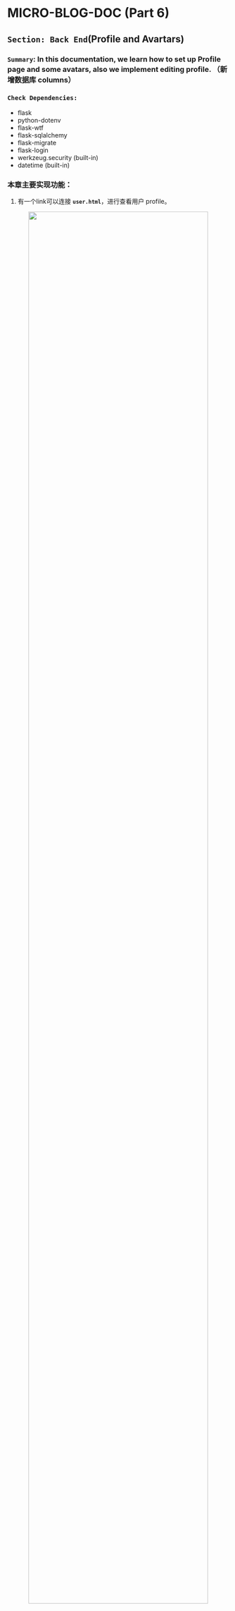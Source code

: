# MICRO-BLOG-DOC (Part 6)

## `Section: Back End`(Profile and Avartars)

### `Summary`: In this documentation, we learn how to set up Profile page and some avatars, also we implement editing profile. （新增数据库 columns）

### `Check Dependencies:`

- flask 
- python-dotenv
- flask-wtf
- flask-sqlalchemy
- flask-migrate
- flask-login
- werkzeug.security (built-in)
- datetime (built-in)

### 本章主要实现功能：
1. 有一个link可以连接 __`user.html`__，进行查看用户 profile。

<p align="center">
<img src="../assets/p119.png" width=90%>
</p>

2. 有一个link可以进入 __`edit_profile.html`__ 并进行填表动作。

<p align="center">
<img src="../assets/p120.png" width=90%>
</p>

3. 本章的重点在于如何理清各个变量在不同文件之间的传输过程。


### 本章使用的外部函数：

#### `hashlib:`
```diff
+ md5
```

#### `wtfforms:`
```diff
+ TextAreaField
```
#### `wtforms.validators:`
```diff
+ Length
```


### `Brief Contents & codes position`
- 6.1 Create a user html template (profile page). 
    - __`(*6.1)Location: ./app/templates/user.html`__
- 6.2 Create a sub-template (for indivitual post) 
    - __`(*6.2)Location: ./app/templates/_post.html`__

- 6.3 Add a new link in base.html to connect user.html (profile page). 
    - __`(*6.3)Location: ./app/templates/base.html`__

- 6.4 Add new columns and method in User model. 
    - __`(*6.4)Location: ./app/model.py`__

- 6.5 Generate a database migration.

-----------------------------------------------------------
- 6.6 Create a profile editing form class. 
    - __`(*6.5)Location: ./app/forms.py`__

- 6.7 Create a profile editing form corresponding html template. 
    - __`(*6.6)Location: ./app/templates/edit_profile.html`__

- 6.8 Create a profile editing form view function. 
    - __`(*6.7)Location: ./app/routes.py`__

### `Step1: Create a user html template.(profile page)`

##### `(*6.1)Location: ./app/templates/user.html`

```html
{% extends "base.html" %}

{% block content %}
    <table>
        <tr valign="top">
            <td><img src="{{ user.avatar(128) }}"></td>
            <td>
                <h1>User: {{ user.username }}</h1>
                {% if user.about_me %}<p>{{ user.about_me }}</p>{% endif %}
                {% if user.last_seen %}<p>Last seen on: {{ user.last_seen }}</p>{% endif %}
                {% if user == current_user %}
                <p><a href="{{ url_for('edit_profile') }}">Edit your profile</a></p>
                {% endif %}
            </td>
        </tr>
    </table>
    <hr>
    {% for post in posts %}
        {% include '_post.html' %}
    {% endfor %}
{% endblock %}
```

#### `Comment:`
1. avatar ，在这里它是一个定义在 User model 中的 method。__`avatar是 method 不是 attribute。`__
```html
<td><img src="{{ user.avatar(128) }}"></td>
```
2. Invoke sub-template，把 post 往下传送。
```html
{% for post in posts %}
    {% include '_post.html' %}
{% endfor %}
```
3. about_me & last seen 从User model中增加。
```html
{% if user.about_me %}<p>{{ user.about_me }}</p>{% endif %}
{% if user.last_seen %}<p>Last seen on: {{ user.last_seen }}</p>{% endif %}
```
4. A link to connect __`edit_profile.html`__， 它这里具体引用的不是一个 Link，而是一个 view function。
```html
{% if user == current_user %}
    <p><a href="{{ url_for('edit_profile') }}">Edit your profile</a></p>
{% endif %}
```

### `Step2: Create a sub-template (for indivitual post).`

##### `(*6.2)Location: ./app/templates/_post.html`

```html
<table>
    <tr valign="top">
        <td>
            <img src="{{ post.author.avatar(36) }}">
        </td>
        <td>{{ post.author.username }} says:
            <br>{{ post.body }}</td>
    </tr>
</table>
```

#### `Comment:`
1. sub-template
2. avatar，在这里它是一个定义在 User model 中的 method。
```html
<td>
    <img src="{{ post.author.avatar(36) }}">
</td>
```

### `Step3. Add a new link in base.html to connect user.html (profile page)`

##### `(*6.3)Location: ./app/templates/base.html`

```html
<html>

<head>
    {% if title %}
    <title>{{ title }} - microblog</title>
    {% else %}
    <title>microblog</title>
    {% endif %}
</head>

<body>
    <div>
      Microblog:
        <a href="{{ url_for('index') }}">Home</a>
      {% if current_user.is_anonymous %}
        <a href="{{ url_for('login') }}">Login</a>
      {% else %}
        <a href="{{ url_for('user', username=current_user.username) }}">Profile</a>
        <a href="{{ url_for('logout') }}">Logout</a>
      {% endif %}
    </div>
    <hr> 
    {% with messages = get_flashed_messages() %} 
    {% if messages %}
    <ul>
        {% for message in messages %}
        <li>{{ message }}</li>
        {% endfor %}
    </ul>
    {% endif %}
    {% endwith %} 
    {% block content %}{% endblock %}
</body>

</html>
```

#### `Comment:`
1. The only interesting change here is the url_for() call that is used to generate the link to the profile page. Since the user profile view function takes a dynamic argument, the url_for() function receives a value for it as a keyword argument. Since this is a link that points to the logged in's user profile, I can use Flask-Login's current_user to generate the correct URL.

```html
<a href="{{ url_for('user', username=current_user.username) }}">Profile</a>
```

2. 
```diff
+ url_for('user', username=current_user.username)
+ 其中user是指函数名字，是view function，username是将要传递的参数。
```

### `Step4 Add new columns and method in User model.`
##### `(*6.4)Location: ./app/models.py`

```py
from datetime import datetime
from app import db
from werkzeug.security import generate_password_hash, check_password_hash
from flask_login import UserMixin
from app import login
from hashlib import md5


class User(UserMixin, db.Model):
    id = db.Column(db.Integer, primary_key=True)
    username = db.Column(db.String(64), index=True, unique=True)
    email = db.Column(db.String(120), index=True, unique=True)
    password_hash = db.Column(db.String(128))
    posts = db.relationship('Post', backref='author', lazy='dynamic')
    about_me = db.Column(db.String(140))
    last_seen = db.Column(db.DateTime, default=datetime.utcnow)

    def __repr__(self):
        return '<User {}>'.format(self.username)
 
    def set_password(self, password):
        self.password_hash = generate_password_hash(password)

    def check_password(self, password):
        return check_password_hash(self.password_hash, password)
    
    def avatar(self, size):
        digest = md5(self.email.lower().encode('utf-8')).hexdigest()
        return 'https://www.gravatar.com/avatar/{}?d=identicon&s={}'.format(
            digest, size)


class Post(db.Model):
    id = db.Column(db.Integer, primary_key=True)
    body = db.Column(db.String(140))
    timestamp = db.Column(db.DateTime, index=True, default=datetime.utcnow)
    user_id = db.Column(db.Integer, db.ForeignKey('user.id'))

    def __repr__(self):
        return '<Post {}>'.format(self.body)


@login.user_loader
def load_user(id):
    return User.query.get(int(id))
```

#### `Comment:`
1. new method， 函数名 __`avatar`__
```py
from hashlib import md5
# ...
    def avatar(self, size):
        digest = md5(self.email.lower().encode('utf-8')).hexdigest()
        return 'https://www.gravatar.com/avatar/{}?d=identicon&s={}'.format(digest, size)
```
2. new columns, 增加两个新数据列，about_me 和 last_seen

```py
about_me = db.Column(db.String(140))
last_seen = db.Column(db.DateTime, default=datetime.utcnow)
```

3. 在本介绍中，一般都是先定义 __`model class (step 4)`__ 和 __`html template (step1)`__，接着有 __`form class (step 5)`__，最后通过 __`view function (step 8)`__ 将两者结合起来。

### `Step5 Generate a database migration.`

```bash
(venv) $ flask db migrate -m "Add new columns in user model"
(venv) $ flask db upgrade
```

#### `Comment:`
1. Every time the database is modified it is necessary to generate a database migration. In Chapter 4 I showed you how to set up the application to track database changes through migration scripts. Now I have two new fields that I want to add to the database, so the first step is to generate the migration script. 

2. I hope you realize how useful it is to work with a migration framework. Any users that were in the database are still there, the migration framework surgically applies the changes in the migration script without destroying any data.


### `Step6 Create a profile editing form class.`
##### `(*6.5)Location: ./app/forms.py`

```py
from flask_wtf import FlaskForm
from wtforms import StringField, PasswordField, BooleanField, SubmitField, TextAreaField
from wtforms.validators import ValidationError, DataRequired, Email, EqualTo, Length
from app.models import User


class LoginForm(FlaskForm):
    username = StringField('Username', validators=[DataRequired()])
    password = PasswordField('Password', validators=[DataRequired()])
    remember_me = BooleanField('Remember Me')
    submit = SubmitField('Sign In')


class RegistrationForm(FlaskForm):
    username = StringField('Username', validators=[DataRequired()])
    email = StringField('Email', validators=[DataRequired(), Email()])
    password = PasswordField('Password', validators=[DataRequired()])
    password2 = PasswordField(
        'Repeat Password', validators=[DataRequired(), EqualTo('password')])
    submit = SubmitField('Register')

    def validate_username(self, username):
        user = User.query.filter_by(username=username.data).first()
        if user is not None:
            raise ValidationError('Please use a different username.')

    def validate_email(self, email):
        user = User.query.filter_by(email=email.data).first()
        if user is not None:
            raise ValidationError('Please use a different email address.')


class EditProfileForm(FlaskForm):
    username = StringField('Username', validators=[DataRequired()])
    about_me = TextAreaField('About me', validators=[Length(min=0, max=140)])
    submit = SubmitField('Submit')
```

#### `Comment:`
1. import some tools to build __`EditProfileForm`__.
```py
from wtforms import TextAreaField
from wtforms.validators import Length
```
2. Create a new editing form class.
```py
class EditProfileForm(FlaskForm):
    username = StringField('Username', validators=[DataRequired()])
    about_me = TextAreaField('About me', validators=[Length(min=0, max=140)])
    submit = SubmitField('Submit')
```

### `Step7 Create a profile editing form html template.`
##### `(*6.6)Location: ./app/templates/edit_profile.html`

```html
{% extends "base.html" %}

{% block content %}
    <h1>Edit Profile</h1>
    <form action="" method="post">
        {{ form.hidden_tag() }}
        <p>
            {{ form.username.label }}<br>
            {{ form.username(size=32) }}<br>
            {% for error in form.username.errors %}
                <span style="color: red;">[{{ error }}]</span>
            {% endfor %}
        </p>
        <p>
            {{ form.about_me.label }}<br>
            {{ form.about_me(cols=50, rows=4) }}<br>
            {% for error in form.about_me.errors %}
                <span style="color: red;">[{{ error }}]</span>
            {% endfor %}
        </p>
        <p>{{ form.submit() }}</p>
    </form>
{% endblock %}
```

#### `Comment:`
1. 这里主要介绍的是如何建造表单模型。


### `Step8 Create a profile editing form view function.`
##### `(*6.7)Location: ./app/routes.py`

```py
from flask import render_template, flash, redirect, url_for
from app import app
from app import db
from app.forms import LoginForm, RegistrationForm
from flask_login import current_user, login_user, logout_user, login_required
from app.models import User
from flask import request
from werkzeug.urls import url_parse

from datetime import datetime
from app.forms import EditProfileForm


@app.before_request
def before_request():
    if current_user.is_authenticated:
        current_user.last_seen = datetime.utcnow()
        db.session.commit()


@app.route('/')
@app.route('/index')
@login_required
def index():
    posts = [
        {
            'author': {'username': 'John'},
            'body': 'Beautiful day in Portland!'
        },
        {
            'author': {'username': 'Susan'},
            'body': 'The Avengers movie was so cool!'
        }
    ]
    return render_template('index.html', title='Home', posts=posts)

@app.route('/user/<username>')
@login_required
def user(username):
    user = User.query.filter_by(username=username).first_or_404()
    posts = [
        {'author': user, 'body': 'Test post #1'},
        {'author': user, 'body': 'Test post #2'}
    ]
    return render_template('user.html', user=user, posts=posts)


@app.route('/login', methods=['GET', 'POST'])
def login():
    # current_user(variabel)
    if current_user.is_authenticated:
        return redirect(url_for('index'))
    form = LoginForm()
    if form.validate_on_submit():
        # User(model)
        user = User.query.filter_by(username=form.username.data).first()
        if user is None or not user.check_password(form.password.data):
            flash('Invalid username or password')
            return redirect(url_for('login'))
        # login_user(method)
        login_user(user, remember=form.remember_me.data)
        next_page = request.args.get('next')
        if not next_page or url_parse(next_page).netloc != '':
            next_page = url_for('index')
        return redirect(next_page)
    return render_template('login.html', title='Sign In', form=form)


@app.route('/logout')
def logout():
    logout_user()
    return redirect(url_for('index'))


@app.route('/register', methods=['GET', 'POST'])
def register():
    if current_user.is_authenticated:
        return redirect(url_for('index'))
    form = RegistrationForm()
    if form.validate_on_submit():
        user = User(username=form.username.data, email=form.email.data)
        user.set_password(form.password.data)
        db.session.add(user)
        db.session.commit()
        flash('Congratulations, you are now a registered user!')
        return redirect(url_for('login'))
    return render_template('register.html', title='Register', form=form)


@app.route('/edit_profile', methods=['GET', 'POST'])
@login_required
def edit_profile():
    form = EditProfileForm()
    if form.validate_on_submit():
        current_user.username = form.username.data
        current_user.about_me = form.about_me.data
        db.session.commit()
        flash('Your changes have been saved.')
        return redirect(url_for('edit_profile'))
    elif request.method == 'GET':
        form.username.data = current_user.username
        form.about_me.data = current_user.about_me
    return render_template('edit_profile.html', title='Edit Profile', form=form)
```

#### `Comment:`
1. User profile view function. (联系 __`base.html`__)
```py
@app.route('/user/<username>')
@login_required
def user(username):
    user = User.query.filter_by(username=username).first_or_404()
    posts = [
        {'author': user, 'body': 'Test post #1'},
        {'author': user, 'body': 'Test post #2'}
    ]
    return render_template('user.html', user=user, posts=posts)
```

2. Record time of last visit. (联系 __`models.py`__)
```py
from datetime import datetime
#...
@app.before_request
def before_request():
    if current_user.is_authenticated:
        current_user.last_seen = datetime.utcnow()
        db.session.commit()
```

3. Here is the view function that ties everything together. (联系 __`forms.py`__, __`models.py`__, __`edit_profile.html`__, __`user.html`__)

```py
from app.forms import EditProfileForm
#...
@app.route('/edit_profile', methods=['GET', 'POST'])
@login_required
def edit_profile():
    form = EditProfileForm()
    if form.validate_on_submit():
        current_user.username = form.username.data
        current_user.about_me = form.about_me.data
        db.session.commit()
        flash('Your changes have been saved.')
        return redirect(url_for('edit_profile'))
    elif request.method == 'GET':
        form.username.data = current_user.username
        form.about_me.data = current_user.about_me
    return render_template('edit_profile.html', title='Edit Profile', form=form)
```

<p align="center">
<img src="../assets/p120.png" width=90%>
</p>

4. 这里设计的是一个在原本数据上修改的表格。

### `Step9 Concept questions.`

#### `A. How does avartar work?`

1. The new avatar() method of the User class returns the URL of the user's avatar image, scaled to the requested size in pixels. For users that don't have an avatar registered, an "identicon" image will be generated. To generate the MD5 hash, I first convert the email to lower case, as this is required by the Gravatar service. Then, because the MD5 support in Python works on bytes and not on strings, I encode the string as bytes before passing it on to the hash function.

#### `B. How does @before_request work?`

1. The @before_request decorator from Flask register the decorated function to be executed right before the view function. This is extremely useful because now I can insert code that I want to execute before any view function in the application, and I can have it in a single place. The implementation simply checks if the current_user is logged in, and in that case sets the last_seen field to the current time. I mentioned this before, a server application needs to work in consistent time units, and the standard practice is to use the UTC time zone. Using the local time of the system is not a good idea, because then what goes in the database is dependent on your location. The last step is to commit the database session, so that the change made above is written to the database. If you are wondering why there is no db.session.add() before the commit, consider that when you reference current_user, Flask-Login will invoke the user loader callback function, which will run a database query that will put the target user in the database session. So you can add the user again in this function, but it is not necessary because it is already there.

2. If you view your profile page after you make this change, you will see the "Last seen on" line with a time that is very close to the current time. And if you navigate away from the profile page and then return, you will see that the time is constantly updated.

#### `C. How does edit_profile view function work?` (基于原型修改，所见即所得。)

1. This view function is slightly different to the other ones that process a form. If validate_on_submit() returns True I copy the data from the form into the user object and then write the object to the database. But when validate_on_submit() returns False it can be due to two different reasons. First, it can be because the browser just sent a GET request, which I need to respond by providing an initial version of the form template. It can also be when the browser sends a POST request with form data, but something in that data is invalid. For this form, I need to treat these two cases separately. When the form is being requested for the first time with a GET request, I want to pre-populate the fields with the data that is stored in the database, so I need to do the reverse of what I did on the submission case and move the data stored in the user fields to the form, as this will ensure that those form fields have the current data stored for the user. But in the case of a validation error I do not want to write anything to the form fields, because those were already populated by WTForms. To distinguish between these two cases, I check request.method, which will be GET for the initial request, and POST for a submission that failed validation.

### `Step10 TEST.`

```bash
(venv) $ flask run
```

1. `index.html` , login user.
<p align="center">
<img src="../assets/p121.png" width=90%>
</p>

2. `user.html` , profile page.
<p align="center">
<img src="../assets/p122.png" width=90%>
</p>


3. `edit_profile.html`
<p align="center">
<img src="../assets/p123.png" width=90%>
</p>

4. `edit_profile.html`
<p align="center">
<img src="../assets/p124.png" width=90%>
</p>

5. `edit_profile.html`
<p align="center">
<img src="../assets/p125.png" width=90%>
</p>

6. `user.html` , profile page.
<p align="center">
<img src="../assets/p126.png" width=90%>
</p>

### `总结：`
- 向 `url_for()`传递 view function，同时还可以传递 view function 需要的参数。
- 写到这里，感觉这里面的 authentication 跟 redux 中的 authentication 设定思路差不多。